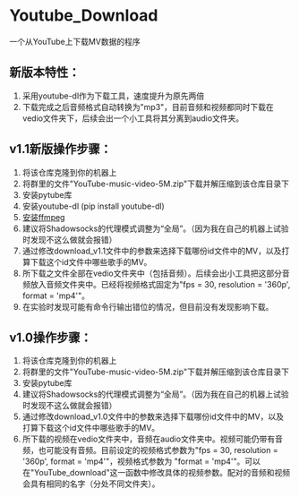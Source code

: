 # Youtube_Download
一个从YouTube上下载MV数据的程序

## 新版本特性：
1. 采用youtube-dl作为下载工具，速度提升为原先两倍
2. 下载完成之后音频格式自动转换为"mp3"，目前音频和视频都同时下载在vedio文件夹下，后续会出一个小工具将其分离到audio文件夹。

## v1.1新版操作步骤：
1. 将该仓库克隆到你的机器上
2. 将群里的文件"YouTube-music-video-5M.zip"下载并解压缩到该仓库目录下
3. 安装pytube库
4. 安装youtube-dl (pip install youtube-dl)
5. [安装ffmpeg](https://blog.csdn.net/lanchunhui/article/details/70477042)
6. 建议将Shadowsocks的代理模式调整为“全局”。（因为我在自己的机器上试验时发现不这么做就会报错）
7. 通过修改download_v1.1文件中的参数来选择下载哪份id文件中的MV，以及打算下载这个id文件中哪些歌手的MV。
8. 所下载之文件全部在vedio文件夹中（包括音频）。后续会出小工具把这部分音频放入音频文件夹中。已经将视频格式固定为"fps = 30, resolution = '360p', format = 'mp4'"。
9. 在实验时发现可能有命令行输出错位的情况，但目前没有发现影响下载。


## v1.0操作步骤：
1. 将该仓库克隆到你的机器上
2. 将群里的文件"YouTube-music-video-5M.zip"下载并解压缩到该仓库目录下
3. 安装pytube库
4. 建议将Shadowsocks的代理模式调整为“全局”。（因为我在自己的机器上试验时发现不这么做就会报错）
5. 通过修改download_v1.0文件中的参数来选择下载哪份id文件中的MV，以及打算下载这个id文件中哪些歌手的MV。
6. 所下载的视频在vedio文件夹中，音频在audio文件夹中。视频可能仍带有音频，也可能没有音频。目前设定的视频格式参数为"fps = 30, resolution = '360p', format = 'mp4'"，视频格式参数为 "format = 'mp4'"。可以在"YouTube_download"这一函数中修改具体的视频参数。配对的音频和视频会具有相同的名字（分处不同文件夹）。
